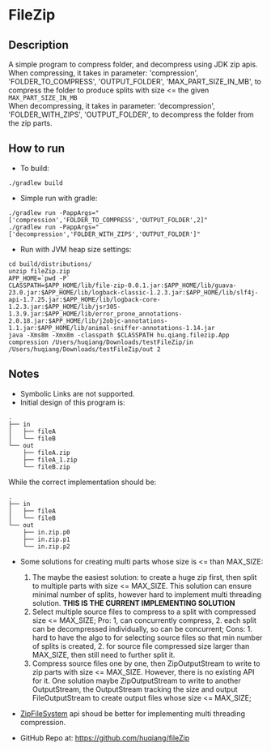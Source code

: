 # FileZip
## Description
A simple program to compress folder, and decompress using JDK zip apis.  
When compressing, it takes in parameter: 'compression', 'FOLDER_TO_COMPRESS', 'OUTPUT_FOLDER', 'MAX_PART_SIZE_IN_MB', to compress the folder to produce splits with size <= the given `MAX_PART_SIZE_IN_MB`  
When decompressing, it takes in parameter: 'decompression', 'FOLDER_WITH_ZIPS', 'OUTPUT_FOLDER', to decompress the folder from the zip parts.  
## How to run
* To build:  
```
./gradlew build
```
* Simple run with gradle:  
```
./gradlew run -PappArgs="['compression','FOLDER_TO_COMPRESS','OUTPUT_FOLDER',2]"
./gradlew run -PappArgs="['decompression','FOLDER_WITH_ZIPS','OUTPUT_FOLDER']"
```
* Run with JVM heap size settings:
```
cd build/distributions/
unzip fileZip.zip 
APP_HOME=`pwd -P`
CLASSPATH=$APP_HOME/lib/file-zip-0.0.1.jar:$APP_HOME/lib/guava-23.0.jar:$APP_HOME/lib/logback-classic-1.2.3.jar:$APP_HOME/lib/slf4j-api-1.7.25.jar:$APP_HOME/lib/logback-core-1.2.3.jar:$APP_HOME/lib/jsr305-1.3.9.jar:$APP_HOME/lib/error_prone_annotations-2.0.18.jar:$APP_HOME/lib/j2objc-annotations-1.1.jar:$APP_HOME/lib/animal-sniffer-annotations-1.14.jar
java -Xms8m -Xmx8m -classpath $CLASSPATH hu.qiang.filezip.App compression /Users/huqiang/Downloads/testFileZip/in /Users/huqiang/Downloads/testFileZip/out 2
```
## Notes
* Symbolic Links are not supported.  
* Initial design of this program is:  
```
.
├── in
│   ├── fileA
│   └── fileB
└── out
    ├── fileA.zip
    ├── fileA_1.zip
    └── fileB.zip
```

While the correct implementation should be:  

```
.
├── in
│   ├── fileA
│   └── fileB
└── out
    ├── in.zip.p0
    ├── in.zip.p1
    └── in.zip.p2
```

* Some solutions for creating multi parts whose size is <= than MAX_SIZE:
    1. The maybe the easiest solution: to create a huge zip first, then split to multiple parts with size <= MAX_SIZE. This solution can ensure minimal number of splits, however hard to implement multi threading solution.  **THIS IS THE CURRENT IMPLEMENTING SOLUTION**  
    1. Select multiple source files to compress to a split with compressed size <= MAX_SIZE; Pro: 1, can concurrently compress, 2. each split can be decompressed individually, so can be concurrent; Cons: 1. hard to have the algo to for selecting source files so that min number of splits is created, 2. for source file compressed size larger than MAX_SIZE, then still need to further split it.   
    1. Compress source files one by one, then ZipOutputStream to write to zip parts with size <= MAX_SIZE. However, there is no existing API for it. One solution maybe ZipOutputStream to write to another OutputStream, the OutputStream tracking the size and output FileOutputStream to create output files whose size <= MAX_SIZE;  
* [ZipFileSystem](https://docs.oracle.com/javase/7/docs/technotes/guides/io/fsp/zipfilesystemprovider.html) api shoud be better for implementing multi threading compression.

* GitHub Repo at: https://github.com/huqiang/fileZip


    